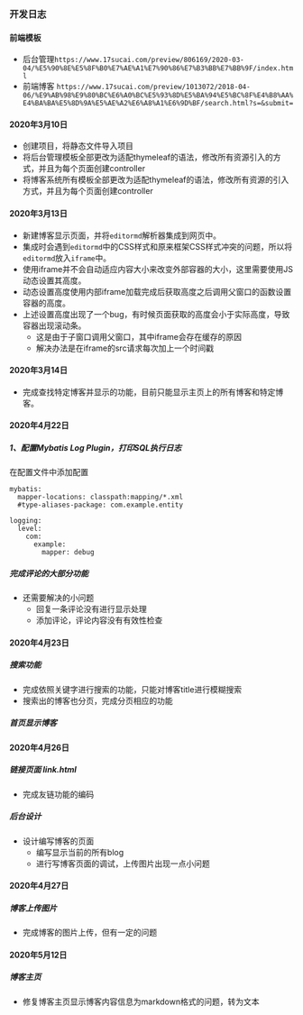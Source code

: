 ### 开发日志

#### 前端模板
* 后台管理`https://www.17sucai.com/preview/806169/2020-03-04/%E5%90%8E%E5%8F%B0%E7%AE%A1%E7%90%86%E7%B3%BB%E7%BB%9F/index.html`
* 前端博客 `https://www.17sucai.com/preview/1013072/2018-04-06/%E9%AB%98%E9%80%BC%E6%A0%BC%E5%93%8D%E5%BA%94%E5%BC%8F%E4%B8%AA%E4%BA%BA%E5%8D%9A%E5%AE%A2%E6%A8%A1%E6%9D%BF/search.html?s=&submit=`
#### 2020年3月10日
* 创建项目，将静态文件导入项目
* 将后台管理模板全部更改为适配thymeleaf的语法，修改所有资源引入的方式，并且为每个页面创建controller
* 将博客系统所有模板全部更改为适配thymeleaf的语法，修改所有资源的引入方式，并且为每个页面创建controller

#### 2020年3月13日
* 新建博客显示页面，并将`editormd`解析器集成到网页中。
* 集成时会遇到`editormd`中的CSS样式和原来框架CSS样式冲突的问题，所以将`editormd`放入`iframe`中。
* 使用iframe并不会自动适应内容大小来改变外部容器的大小，这里需要使用JS动态设置其高度。
* 动态设置高度使用内部iframe加载完成后获取高度之后调用父窗口的函数设置容器的高度。
* 上述设置高度出现了一个bug，有时候页面获取的高度会小于实际高度，导致容器出现滚动条。
    + 这是由于子窗口调用父窗口，其中iframe会存在缓存的原因
    + 解决办法是在iframe的src请求每次加上一个时间戳
    
#### 2020年3月14日
* 完成查找特定博客并显示的功能，目前只能显示主页上的所有博客和特定博客。


#### 2020年4月22日
##### 1、配置Mybatis Log Plugin，打印SQL执行日志
在配置文件中添加配置
```$xslt
mybatis:
  mapper-locations: classpath:mapping/*.xml
  #type-aliases-package: com.example.entity

logging:
  level:
    com:
      example:
        mapper: debug
```
##### 完成评论的大部分功能
* 还需要解决的小问题
    + 回复一条评论没有进行显示处理
    + 添加评论，评论内容没有有效性检查
    
#### 2020年4月23日
##### 搜索功能
* 完成依照关键字进行搜索的功能，只能对博客title进行模糊搜索
* 搜索出的博客也分页，完成分页相应的功能

##### 首页显示博客


#### 2020年4月26日
##### 链接页面  link.html
* 完成友链功能的编码

##### 后台设计
* 设计编写博客的页面
    * 编写显示当前的所有blog
    * 进行写博客页面的调试，上传图片出现一点小问题

#### 2020年4月27日
##### 博客上传图片
* 完成博客的图片上传，但有一定的问题


#### 2020年5月12日
##### 博客主页
* 修复博客主页显示博客内容信息为markdown格式的问题，转为文本



